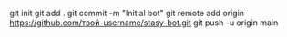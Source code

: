 git init
git add .
git commit -m "Initial bot"
git remote add origin https://github.com/твой-username/stasy-bot.git
git push -u origin main
